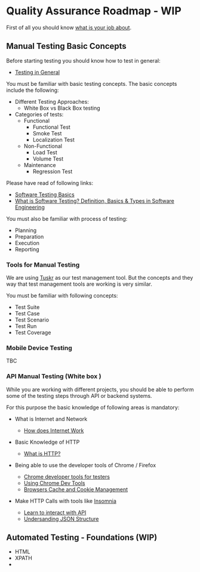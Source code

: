 # Quality Assurance Roadmap - WIP  
First of all you should know [what is your job about](https://infinum.com/handbook/qa/basics/what-is-your-job-all-about).

## Manual  Testing Basic Concepts 

Before starting testing you should know how to test in general: 
* [Testing in General](https://infinum.com/handbook/qa/basics/testing-in-general)


You must be familiar with basic testing concepts. The basic concepts include the following: 
* Different Testing Approaches:
    * White Box vs Black Box testing 
* Categories of tests:
    * Functional 
        * Functional Test 
        * Smoke Test 
        * Localization Test 
    * Non-Functional  
        * Load Test 
        * Volume Test 
    * Maintenance
        * Regression Test 

Please have read of following links: 
* [Software Testing Basics](https://www.testim.io/blog/software-testing-basics/)
* [What is Software Testing? Definition, Basics & Types in Software Engineering](https://www.guru99.com/software-testing-introduction-importance.html)


You must also be familiar with process of testing: 
* Planning 
* Preparation 
* Execution 
* Reporting 

### Tools for Manual Testing 
We are using [Tuskr](https://tuskr.live/) as our test management tool. But the concepts and they way that test management tools are working is very similar. 

You must be familiar with following concepts: 
* Test Suite 
* Test Case
* Test Scenario 
* Test Run 
* Test Coverage 

### Mobile Device Testing
TBC



### API Manual Testing (White box )

While you are working with different projects, you should be able to perform some of the testing steps through API or backend systems. 

For this purpose the basic knowledge of following areas is mandatory: 
* What is Internet and Network
    * [How does Internet Work](https://www.cloudflare.com/learning/network-layer/how-does-the-internet-work/)
* Basic Knowledge of HTTP 
    * [What is HTTP?](https://www.cloudflare.com/en-gb/learning/ddos/glossary/hypertext-transfer-protocol-http/)
* Being able to use the developer tools of Chrome / Firefox  
    * [Chrome developer tools for testers](https://blog.testproject.io/2021/06/02/chrome-developer-tools-for-web-testers/)
    * [Using Chrome Dev Tools](https://infinum.com/handbook/qa/tools/using-chrome-dev-tools)
    * [Browsers  Cache and Cookie Management](https://infinum.com/handbook/qa/testing/testing-web)

* Make HTTP Calls with tools like [Insomnia](https://docs.insomnia.rest/insomnia/send-your-first-request)
    * [Learn to interact with API](https://infinum.com/handbook/qa/knowledge/api-basics)
    * [Undersanding JSON Structure](https://www.youtube.com/watch?v=iiADhChRriM)
    

## Automated Testing - Foundations (WIP)

*  HTML 
*  XPATH 
* 



